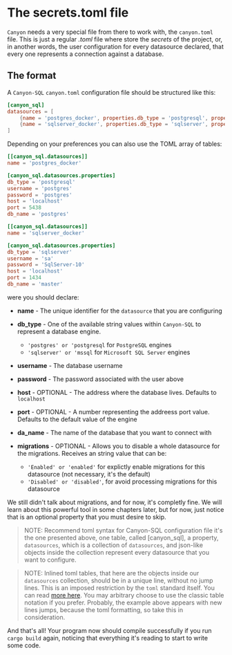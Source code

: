 # The secrets.toml file

`Canyon` needs a very special file from there to work with, the `canyon.toml` file.
This is just a regular *.toml* file where store the *secrets* of the project, or, in another words,
the user configuration for every datasource declared, that every one represents a connection against
a database.

## The format

A `Canyon-SQL` `canyon.toml` configuration file should be structured like this:

```toml
[canyon_sql]
datasources = [
    {name = 'postgres_docker', properties.db_type = 'postgresql', properties.username = 'postgres', properties.password = 'postgres', properties.host = 'localhost', properties.port = 5438, properties.db_name = 'postgres'},
    {name = 'sqlserver_docker', properties.db_type = 'sqlserver', properties.username = 'sa', properties.password = 'SqlServer-10', properties.host = 'localhost', properties.port = 1434, properties.db_name = 'master'}
]
```

Depending on your preferences you can also use the TOML array of tables:

``` toml
[[canyon_sql.datasources]]
name = 'postgres_docker'

[canyon_sql.datasources.properties]
db_type = 'postgresql'
username = 'postgres'
password = 'postgres'
host = 'localhost'
port = 5438
db_name = 'postgres'

[[canyon_sql.datasources]]
name = 'sqlserver_docker'

[canyon_sql.datasources.properties]
db_type = 'sqlserver'
username = 'sa'
password = 'SqlServer-10'
host = 'localhost'
port = 1434
db_name = 'master'
```

were you should declare:

- **name** - The unique identifier for the `datasource` that you are configuring
- **db_type** - One of the available string values within `Canyon-SQL` to represent a database engine.

  - `'postgres' or 'postgresql` for `PostgreSQL` engines
  - `'sqlserver' or 'mssql` for `Microsoft SQL Server` engines

- **username** - The database username
- **password** - The password associated with the user above
- **host** - OPTIONAL - The address where the database lives. Defaults to `localhost`
- **port** - OPTIONAL - A number representing the addreess port value. Defaults to the default value of the engine
- **da_name** - The name of the database that you want to connect with
- **migrations** - OPTIONAL - Allows you to disable a whole datasource for the migrations. Receives an string value that can be:

  - `'Enabled' or 'enabled'` for explictly enable migrations for this datasource (not necessary, it's the default)
  - `'Disabled' or 'disabled'`, for avoid processing migrations for this datasource

We still didn't talk about migrations, and for now, it's completly fine. We will learn about this powerful tool in some chapters later, but for now, just notice that is an optional property that you must desire to skip.

> NOTE: Recommend toml syntax for Canyon-SQL configuration file it's the one presented above, one table, called [canyon_sql], a property, `datasources`, which is a collection of `datasources`, and json-like objects inside the collection represent every datasource that you want to configure.

> NOTE: Inlined toml tables, that here are the objects inside our `datasources` collection, should be
in a unique line, without no jump lines. This is an imposed restriction by the `toml` standard itself. You can read [more here](https://toml.io/en/v1.0.0#inline-table). You may arbitrary choose to use the classic table notation if you prefer. Probably, the example above appears with new lines jumps, because the toml formatting, so take this in consideration.

And that's all! Your program now should compile successfully if you run `cargo build` again, noticing that everything it's reading to start to write some code.
